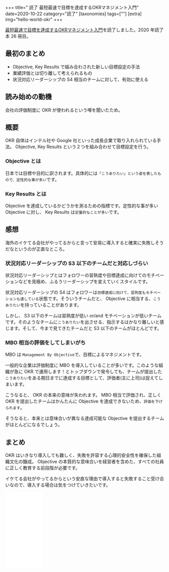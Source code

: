 +++
title=" 読了 最短最速で目標を達成するOKRマネジメント入門"
date=2020-10-22
category="読了"
[taxonomies]
tags=[""]
[extra]
img="hello-world-okr"
+++

[最短最速で目標を達成するOKRマネジメント入門](https://amzn.to/2ZU10vt)を読了しました。2020 年読了本 26 冊目。

## 最初のまとめ

* Objective, Key Results で組み合わされた新しい目標設定の手法
* 業績評価とは切り離して考えられるもの
* 状況対応リーダーシップの S4 相当のチームに対して、有効に使える

## 読み始めの動機

会社の評価制度に OKR が使われるという噂を聞いたため。

## 概要

OKR 自体はインテル社や Google 社といった成長企業で取り入れられている手法。 Objective, Key Results という２つを組み合わせて目標設定を行う。

### Objective とは

日本では目標や目的に訳されます。具体的には`「こうありたい」という姿を表したもので、定性的な事が多い`です。

### Key Results とは

Objective を達成しているかどうかを測るための指標です。定性的な事が多い Objective に対し、 Key Results は`定量的なことが多い`です。

## 感想

海外のイケてる会社がやってるからと言って安易に導入すると確実に失敗しそうだなというのが正直なところ。

### 状況対応リーダーシップの S3 以下のチームだと対応しづらい

状況対応リーダーシップとはフォロワーの習熟度や目標達成に向けてのモチベーションなどを見極め、ふるうリーダーシップを変えていくスタイルです。

状況対応リーダーシップの S4 はフォロワーは`目標達成に向けて、習熟度もモチベーションも達している`状態です。そういうチームだと、 Objective に相当する、`こうありたい`を持っていることがあります。

しかし、 S3 以下のチームは習熟度が低い or/and モチベーションが低いチームです。そのようなチームに`こうありたい`を出させる、指示するはかなり難しいと感じます。そして、今まで見てきたチームだと S3 以下のチームがほとんどです。

### MBO 相当の評価をしてしまいがち

MBO は `Management By Objective`で、目標によるマネジメントです。

一般的な企業は評価制度に MBO を導入していることが多いです。このような組織が急に OKR で運用します！とトップダウンで発令しても、チームが提出した`こうありたい`をある期日までに達成する目標として、評価者(主に上司)は捉えてしまいます。

こうなると、 OKR の本来の意味が失われます。 MBO 相当で評価され、正しく OKR を提出したチームはかんたんに Objective を達成できないため、`評価を下げられます`。

そうなると、本来とは意味合いが異なる達成可能な Objective を提出するチームがほとんどになるでしょう。

## まとめ

OKR はいきなり導入しても難しく、失敗を許容する心理的安全性を確保した組織文化の醸成。 Objective の本質的な意味合いを経営者を含めた、すべての社員に正しく教育する前段階が必要です。

イケてる会社がやってるからという安直な理由で導入すると失敗すること受け合いなので、導入する場合は気をつけていきたいです。

<iframe style="width:120px;height:240px;" marginwidth="0" marginheight="0" scrolling="no" frameborder="0" src="//rcm-fe.amazon-adsystem.com/e/cm?lt1=_blank&bc1=000000&IS2=1&bg1=FFFFFF&fc1=000000&lc1=0000FF&t=birdmangai-22&language=ja_JP&o=9&p=8&l=as4&m=amazon&f=ifr&ref=as_ss_li_til&asins=4761273992&linkId=59cf73b1f5dbf6c71bb97d93c53df6db"></iframe>
<br>
